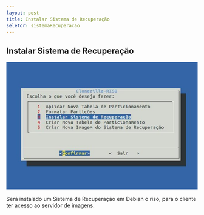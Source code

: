 ```yaml
---
layout: post 
title: Instalar Sistema de Recuperação
seletor: sistemaRecuperacao
---
```


## Instalar Sistema de Recuperação

![dos](images/MenuInstalarSistema.jpeg)

Será instalado um Sistema de Recuperação em Debian o riso, para o cliente ter acesso ao servidor de imagens.

<input type='hidden' id='selectMenuManual' value='#sistemaRecuperacao' />